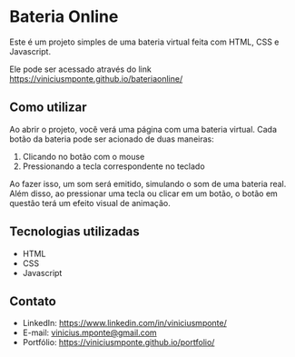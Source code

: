 # Bateria Online

Este é um projeto simples de uma bateria virtual feita com HTML, CSS e Javascript.

Ele pode ser acessado através do link https://viniciusmponte.github.io/bateriaonline/

## Como utilizar

Ao abrir o projeto, você verá uma página com uma bateria virtual. Cada botão da bateria pode ser acionado de duas maneiras: 

1. Clicando no botão com o mouse
2. Pressionando a tecla correspondente no teclado

Ao fazer isso, um som será emitido, simulando o som de uma bateria real. Além disso, ao pressionar uma tecla ou clicar em um botão, o botão em questão terá um efeito visual de animação.

## Tecnologias utilizadas

- HTML
- CSS
- Javascript

## Contato

- LinkedIn: https://www.linkedin.com/in/viniciusmponte/
- E-mail: vinicius.mponte@gmail.com
- Portfólio: https://viniciusmponte.github.io/portfolio/
